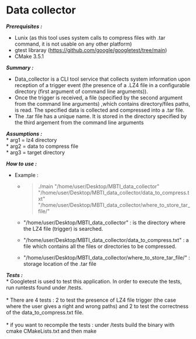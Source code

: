 # Data collector

***Prerequisites :***
  * Lunix (as this tool uses system calls to compress files with .tar command, it is not usable on any other platform)
  * gtest libraray  (https://github.com/google/googletest/tree/main)
  * CMake 3.5.1

***Summary :*** 
  * Data_collector is a CLI tool service that collects system information upon reception of a trigger event (the presence of a .LZ4 file in a configurable directory (first argument of command line arguments)).
  * Once the trigger is received, a file (specified by the second argument from the command line arguments) ,which contains directory/files paths, is read. The specified data is collected and compressed into a .tar file.
  * The .tar file has a unique name. It is stored in the directory specified by the third argement from the command line arguments
    
***Assumptions :***<br>
	* arg1 = lz4 directory<br>
	* arg2 = data to compress file<br>
	* arg3 = target directory<br>

***How to use :***
   * Example :
     * >./main "/home/user/Desktop/MBTI_data_collector" "/home/user/Desktop/MBTI_data_collector/data_to_compress.txt" "/home/user/Desktop/MBTI_data_collector/where_to_store_tar_file/"
     
     * "/home/user/Desktop/MBTI_data_collector" : is the directory where the LZ4 file (trigger) is searched.
     * "/home/user/Desktop/MBTI_data_collector/data_to_compress.txt" : a file which contains all the files or directories to be compressed.
     * "/home/user/Desktop/MBTI_data_collector/where_to_store_tar_file/" : storage location of the .tar file


***Tests :***<br>
     * Googletest is used to test this application. In order to execute the tests, run runtests found under /tests.<br><br>
     * There are 4 tests : 2 to test the presence of LZ4 file trigger (the case where the user gives a right and wrong paths) and 2 to test the correctness of the data_to_compress.txt file. <br><br>
     * if you want to recompile the tests : under /tests build the binary with cmake CMakeLists.txt and then make 
